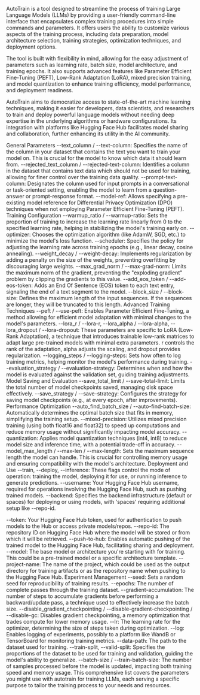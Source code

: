 AutoTrain is a tool designed to streamline the process of training Large Language Models (LLMs) by providing a user-friendly command-line interface that encapsulates complex training procedures into simple commands and parameters. It offers users the ability to customize various aspects of the training process, including data preparation, model architecture selection, training strategies, optimization techniques, and deployment options.

The tool is built with flexibility in mind, allowing for the easy adjustment of parameters such as learning rate, batch size, model architecture, and training epochs. It also supports advanced features like Parameter Efficient Fine-Tuning (PEFT), Low-Rank Adaptation (LoRA), mixed precision training, and model quantization to enhance training efficiency, model performance, and deployment readiness.

AutoTrain aims to democratize access to state-of-the-art machine learning techniques, making it easier for developers, data scientists, and researchers to train and deploy powerful language models without needing deep expertise in the underlying algorithms or hardware configurations. Its integration with platforms like Hugging Face Hub facilitates model sharing and collaboration, further enhancing its utility in the AI community.

General Parameters
--text_column / --text-column: Specifies the name of the column in your dataset that contains the text you want to train your model on. This is crucial for the model to know which data it should learn from.
--rejected_text_column / --rejected-text-column: Identifies a column in the dataset that contains text data which should not be used for training, allowing for finer control over the training data quality.
--prompt-text-column: Designates the column used for input prompts in a conversational or task-oriented setting, enabling the model to learn from a question-answer or prompt-response format.
--model-ref: Allows specifying a pre-existing model reference for Differential Privacy Optimization (DPO) techniques when not employing Parameter Efficient Fine-Tuning (PEFT).
Training Configuration
--warmup_ratio / --warmup-ratio: Sets the proportion of training to increase the learning rate linearly from 0 to the specified learning rate, helping in stabilizing the model's training early on.
--optimizer: Chooses the optimization algorithm (like AdamW, SGD, etc.) to minimize the model's loss function.
--scheduler: Specifies the policy for adjusting the learning rate across training epochs (e.g., linear decay, cosine annealing).
--weight_decay / --weight-decay: Implements regularization by adding a penalty on the size of the weights, preventing overfitting by discouraging large weights.
--max_grad_norm / --max-grad-norm: Limits the maximum norm of the gradient, preventing the "exploding gradient" problem by clipping the gradients to this value.
--add_eos_token / --add-eos-token: Adds an End Of Sentence (EOS) token to each text entry, signaling the end of a text segment to the model.
--block_size / --block-size: Defines the maximum length of the input sequences. If the sequences are longer, they will be truncated to this length.
Advanced Training Techniques
--peft / --use-peft: Enables Parameter Efficient Fine-Tuning, a method allowing for efficient model adaptation with minimal changes to the model's parameters.
--lora_r / --lora-r, --lora_alpha / --lora-alpha, --lora_dropout / --lora-dropout: These parameters are specific to LoRA (Low-Rank Adaptation), a technique that introduces trainable low-rank matrices to adapt large pre-trained models with minimal extra parameters. r controls the rank of the adaptation, alpha adjusts the scaling, and dropout provides regularization.
--logging_steps / --logging-steps: Sets how often to log training metrics, helping monitor the model's performance during training.
--evaluation_strategy / --evaluation-strategy: Determines when and how the model is evaluated against the validation set, guiding training adjustments.
Model Saving and Evaluation
--save_total_limit / --save-total-limit: Limits the total number of model checkpoints saved, managing disk space effectively.
--save_strategy / --save-strategy: Configures the strategy for saving model checkpoints (e.g., at every epoch, after improvements).
Performance Optimization
--auto_find_batch_size / --auto-find-batch-size: Automatically determines the optimal batch size that fits in memory, simplifying the training setup.
--mixed-precision: Utilizes mixed precision training (using both float16 and float32) to speed up computations and reduce memory usage without significantly impacting model accuracy.
--quantization: Applies model quantization techniques (int4, int8) to reduce model size and inference time, with a potential trade-off in accuracy.
--model_max_length / --max-len / --max-length: Sets the maximum sequence length the model can handle. This is crucial for controlling memory usage and ensuring compatibility with the model's architecture.
Deployment and Use
--train, --deploy, --inference: These flags control the mode of operation: training the model, deploying it for use, or running inference to generate predictions.
--username: Your Hugging Face Hub username, required for operations involving the Hugging Face Hub, such as pushing trained models.
--backend: Specifies the backend infrastructure
(default or spaces) for deploying or using models, with 'spaces' requiring additional setup like --repo-id.

--token: Your Hugging Face Hub token, used for authentication to push models to the Hub or access private models/repos.
--repo-id: The repository ID on Hugging Face Hub where the model will be stored or from which it will be retrieved.
--push-to-hub: Enables automatic pushing of the trained model to the Hugging Face Hub, facilitating sharing and deployment.
--model: The base model or architecture you're starting with for training. This could be a pre-trained model or a specific architecture template.
--project-name: The name of the project, which could be used as the output directory for training artifacts or as the repository name when pushing to the Hugging Face Hub.
Experiment Management
--seed: Sets a random seed for reproducibility of training results.
--epochs: The number of complete passes through the training dataset.
--gradient-accumulation: The number of steps to accumulate gradients before performing a backward/update pass, a technique used to effectively increase the batch size.
--disable_gradient_checkpointing / --disable-gradient-checkpointing / --disable-gc: Disables gradient checkpointing, a memory optimization that trades compute for lower memory usage.
--lr: The learning rate for the optimizer, determining the size of steps taken during optimization.
--log: Enables logging of experiments, possibly to a platform like WandB or TensorBoard for monitoring training metrics.
--data-path: The path to the dataset used for training.
--train-split, --valid-split: Specifies the proportions of the dataset to be used for training and validation, guiding the model's ability to generalize.
--batch-size / --train-batch-size: The number of samples processed before the model is updated, impacting both training speed and memory usage.
This comprehensive list covers the parameters you might use with autotrain for training LLMs, each serving a specific purpose to tailor the training process to your needs and resources.
